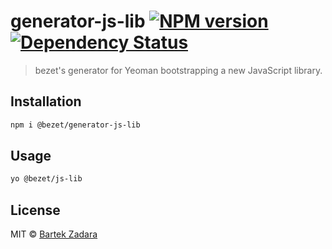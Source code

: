 # generator-js-lib [![NPM version][npm-image]][npm-url] [![Dependency Status][daviddm-image]][daviddm-url]
> bezet's generator for Yeoman bootstrapping a new JavaScript library.


## Installation

```bash
npm i @bezet/generator-js-lib
```


## Usage

```bash
yo @bezet/js-lib
```

## License

MIT © [Bartek Zadara](github.com/bezet)


[npm-image]: https://badge.fury.io/js/%40bezet%2Fgenerator-js-lib.svg
[npm-url]: https://npmjs.org/package/@bezet/generator-js-lib
[daviddm-image]: https://david-dm.org/bezet/generator-js-lib.svg?theme=shields.io
[daviddm-url]: https://david-dm.org/bezet/generator-js-lib

